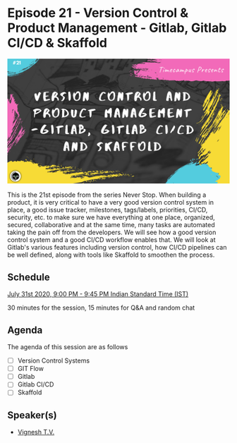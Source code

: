 # Episode 21 - Version Control & Product Management - Gitlab, Gitlab CI/CD & Skaffold

![](21-VersionControl.png)

This is the 21st episode from the series Never Stop. When building a product, it is very critical to have a very good version control system in place, a good issue tracker, milestones, tags/labels, priorities, CI/CD, security, etc. to make sure we have everything at one place, organized, secured, collaborative and at the same time, many tasks are automated taking the pain off from the developers. We will see how a good version control system and a good CI/CD workflow enables that. We will look at Gitlab's various features including version control, how CI/CD pipelines can be well defined, along with tools like Skaffold to smoothen the process.

## Schedule

[July 31st 2020, 9:00 PM - 9:45 PM Indian Standard Time (IST)]()

30 minutes for the session, 15 minutes for Q&A and random chat

## Agenda

The agenda of this session are as follows

- [ ] Version Control Systems
- [ ] GIT Flow
- [ ] Gitlab
- [ ] Gitlab CI/CD
- [ ] Skaffold

## Speaker(s)

- [Vignesh T.V.](http://tvvignesh.com/)
